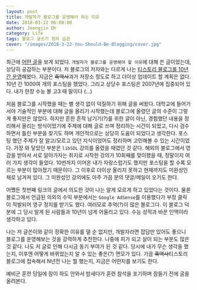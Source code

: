 ```yaml
---
layout: post
title: 개발자가 블로그를 운영해야 하는 이유
date: 2018-03-22 06:00:00
author: Jeongjin Oh
category: Life
tags: 블로그 글쓰기 정리 습관
cover: "/images/2018-3-22-You-Should-Be-Blogging/cover.jpg"
---
```


최근에 [어떤 글](https://taegon.kim/archives/7107)을 보게 되었다. ```개발자가 블로그를 운영해야 할 이유```에 대해 쓴 글이었는데, 상당히 공감하는 부분이다. 저 블로그의 저자와는 다르게 나는 [티스토리 블로그를 10년간 운영](http://onsemy.tistory.com)해왔다. 지금은 <s>흑역사</s>과거 저장소 정도로 하고 더이상 업데이트 할 계획은 없다. 10년 간 1000여 개의 포스팅을 했었다. 그리고 상당수 포스팅은 2007년에 집중되어 있다. 내가 한창 수능 볼 고3 때 말이다 (...)

처음 블로그를 시작했을 때는 별 생각 없이 덕질하기 위해 글을 써왔다. 대학교에 들어가서야 기술적인 부분에 대해 글을 올리기 시작했는데 블로그에 올렸던 글의 수준이 그렇게 좋지만은 않았다. 하지만 흔한 흔적 남기기(?)를 위한 글이 아닌, 경험했던 내용을 정리해서 올리는 방식이었기에 주제에 대해 글로 쓰며 정리하는 시간이 되었고, 다시 검수하면서 틀린 부분을 찾기도 하며 개인적으로는 상당히 도움이 되었다고 생각한다. 포스팅 했던 주제가 잘 알고/모르고 있던 지식이었어도 정리하며 고민해볼 수 있는 시간이었다. 가장 와 닿았던 부분은 ```libSDL``` 강의를 올렸을 때였던 것 같다. 해외의 블로그에서 영감을 받아서 서로 알아가자는 취지로 시작한 강의가 10회째를 맞이했을 때, 정말이지 여러 가지 생각이 들었다. 10번까지 이어온 내가 자랑스럽기도 했지만 포스팅을 할 수록 모르는 부분이 많아졌기 때문이다. 그 이후로 더이상 올리지 못하고 현재까지도 미완성인채로 남겨져 있다. 그 미완성인 강의에도 아주 가끔 문의 댓글/메일이 오기도 한다.

어쨌든 첫번째 링크의 글에서 의도한 것이 나는 알게 모르게 하고 있었다는 것이다. 물론 블로그에서 언급된 의외의 수익 부분에서는 ```Google AdSense```를 이용했다가 부정 클릭이 적발되어 영구 정지를 받기도 했다. 여러모로 추억(?)이 많은 블로그다. 이 블로그 덕분에 그 당시 알게 된 사람들과 10년이 넘게 어울리고 있다. 수능 성적과 바꾼 인맥이라 생각하고 있다.

나는 저 글쓴이와 같이 정확한 이유를 댈 순 없지만, 개발자라면 잡담만 있어도 좋으니 블로그를 운영해보는 것을 강력하게 추천한다. 나중에 피가 되고 살이 되는 부분도 많은 것 같다. 나도 저 글로 인해 다시금 동기 부여가 된 것 같다. 당시에 내가 무슨 생각을 했는지, 이후엔 어떻게 바뀌었는지 알 수 있는 좋은(?) 면모가 있다. 가끔 <s>흑역사</s>티스토리 블로그에 접속해서 N년전 나는 뭘 했는지, 지금은 어떤지를 보기도 한다.

예비군 훈련 당일에 잠이 하도 안와서 밤새다가 훈련 참석을 포기하며 잠들기 전에 글을 올려본다.